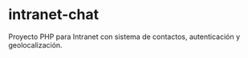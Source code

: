# intranet-chat
Proyecto PHP para Intranet con sistema de contactos, autenticación y geolocalización.
